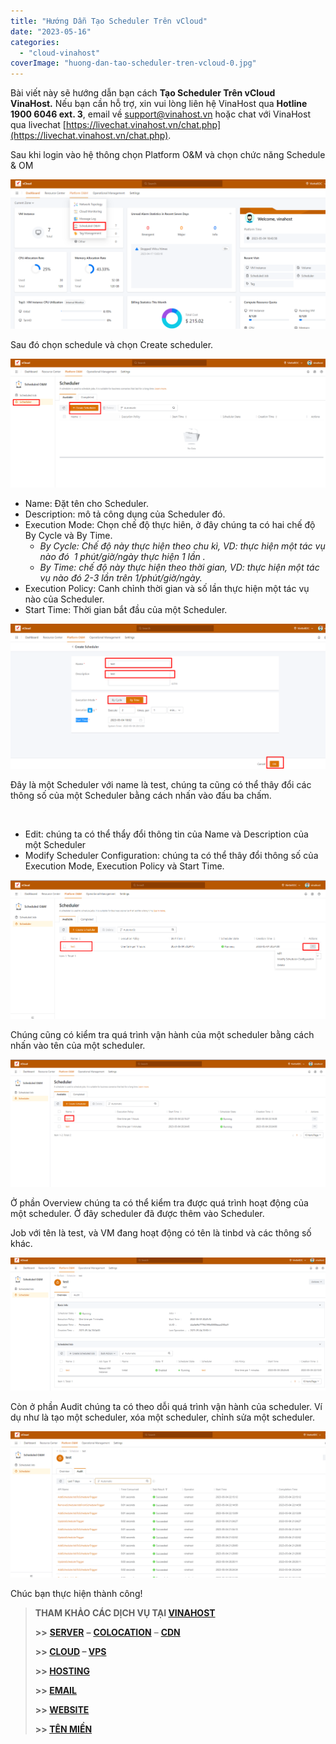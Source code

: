 ```yaml
---
title: "Hướng Dẫn Tạo Scheduler Trên vCloud"
date: "2023-05-16"
categories: 
  - "cloud-vinahost"
coverImage: "huong-dan-tao-scheduler-tren-vcloud-0.jpg"
---
```


Bài viết này sẽ hướng dẫn bạn cách **Tạo Scheduler Trên vCloud VinaHost.** Nếu bạn cần hỗ trợ, xin vui lòng liên hệ VinaHost qua **Hotline 1900 6046 ext. 3**, email về [support@vinahost.vn](mailto:support@vinahost.vn) hoặc chat với VinaHost qua livechat [https://livechat.vinahost.vn/chat.php](https://livechat.vinahost.vn/chat.php).

Sau khi login vào hệ thông chọn Platform O&M và chọn chức năng Schedule & OM

![](images/huong-dan-tao-scheduler-tren-vcloud-1.png)

Sau đó chọn schedule và chọn Create scheduler.

![](images/huong-dan-tao-scheduler-tren-vcloud-2.png)

- Name: Đặt tên cho Scheduler.
- Description: mô tả công dụng của Scheduler đó.
- Execution Mode: Chọn chế độ thực hiên, ở đây chúng ta có hai chế độ By Cycle và By Time.
    - _By Cycle: Chế độ này thực hiện theo chu kì, VD: thực hiện một tác vụ nào đó  1 phút/giờ/ngày thực hiện 1 lần ._
    - _By Time: chế độ này thực hiện theo thời gian, VD: thực hiện một tác vụ nào đó 2-3 lần trên 1/phút/giờ/ngày._
- Execution Policy: Canh chỉnh thời gian và số lần thực hiện một tác vụ nào của Scheduler.
- Start Time: Thời gian bắt đầu của một Scheduler.

![](images/huong-dan-tao-scheduler-tren-vcloud-3.png)

Đây là một Scheduler với name là test, chúng ta cũng có thể thây đổi các thông số của một Scheduler bằng cách nhấn vào đấu ba chấm.

 

- Edit: chúng ta có thể thẩy đổi thông tin của Name và Description của một Scheduler
- Modify Scheduler Configuration: chúng ta có thể thây đổi thông số của Execution Mode, Execution Policy và Start Time.

![](images/huong-dan-tao-scheduler-tren-vcloud-4.png)

Chúng cũng có kiểm tra quá trình vận hành của một scheduler bằng cách nhấn vào tên của một scheduler.

![](images/huong-dan-tao-scheduler-tren-vcloud-5.png)

Ở phần Overview chúng ta có thể kiểm tra được quá trình hoạt động của một scheduler. Ở đây scheduler đã được thêm vào Scheduler.

Job với tên là test, và VM đang hoạt động có tên là tinbd và các thông số khác.

![](images/huong-dan-tao-scheduler-tren-vcloud-6.png)

Còn ở phần Audit chúng ta có theo dỗi quá trình vận hành của scheduler. Ví dụ như là tạo một scheduler, xóa một scheduler, chỉnh sửa một scheduler.

![Scheduler](images/huong-dan-tao-scheduler-tren-vcloud-7.png)

Chúc bạn thực hiện thành công!

> **THAM KHẢO CÁC DỊCH VỤ TẠI [VINAHOST](https://vinahost.vn/)**
> 
> **\>>** [**SERVER**](https://vinahost.vn/thue-may-chu-rieng/) **–** [**COLOCATION**](https://vinahost.vn/colocation.html) – [**CDN**](https://vinahost.vn/dich-vu-cdn-chuyen-nghiep)
> 
> **\>> [CLOUD](https://vinahost.vn/cloud-server-gia-re/) – [VPS](https://vinahost.vn/vps-ssd-chuyen-nghiep/)**
> 
> **\>> [HOSTING](https://vinahost.vn/wordpress-hosting)**
> 
> **\>> [EMAIL](https://vinahost.vn/email-hosting)**
> 
> **\>> [WEBSITE](http://vinawebsite.vn/)**
> 
> **\>> [TÊN MIỀN](https://vinahost.vn/ten-mien-gia-re/)**

